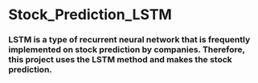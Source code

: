 # Stock_Prediction_LSTM

### LSTM is a type of recurrent neural network that is frequently implemented on stock prediction by companies. Therefore, this project uses the LSTM method and makes the stock prediction. 
